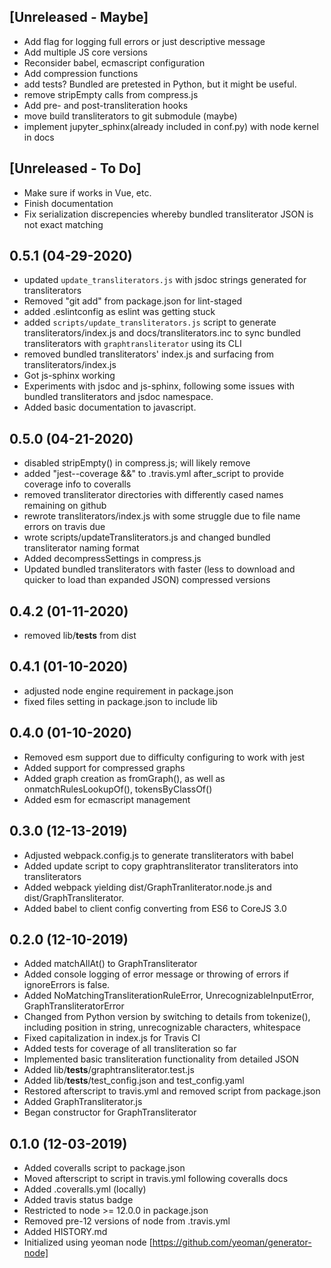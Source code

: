 [Unreleased - Maybe]
--------------------


* Add flag for logging full errors or just descriptive message
* Add multiple JS core versions
* Reconsider babel, ecmascript configuration
* Add compression functions
* add tests? Bundled are pretested in Python, but it might be useful.
* remove stripEmpty calls from compress.js
* Add pre- and post-transliteration hooks
* move build transliterators to git submodule (maybe)
* implement jupyter_sphinx(already included in conf.py) with node kernel in docs

[Unreleased - To Do]
--------------------

* Make sure if works in Vue, etc.
* Finish documentation
* Fix serialization discrepencies whereby bundled transliterator JSON is not exact matching

0.5.1 (04-29-2020)
------------------

* updated `update_transliterators.js` with jsdoc strings
  generated for transliterators
* Removed "git add" from package.json for lint-staged
* added .eslintconfig as eslint was getting stuck
* added `scripts/update_transliterators.js` script to generate transliterators/index.js and docs/transliterators.inc to sync bundled transliterators with `graphtransliterator` using its CLI
* removed bundled transliterators' index.js and surfacing from transliterators/index.js
* Got js-sphinx working
* Experiments with jsdoc and js-sphinx, following some issues with bundled transliterators
  and jsdoc namespace.
* Added basic documentation to javascript.

0.5.0 (04-21-2020)
------------------

* disabled stripEmpty() in compress.js; will likely remove
* added "jest--coverage &&" to .travis.yml after_script to provide coverage info to coveralls
* removed transliterator directories with differently cased names remaining on github
* rewrote transliterators/index.js with some struggle due to file name errors on travis due
* wrote scripts/updateTransliterators.js and changed bundled transliterator naming format
* Added decompressSettings in compress.js
* Updated bundled transliterators with faster (less to download and quicker to load than expanded JSON) compressed versions

0.4.2 (01-11-2020)
------------------

* removed lib/__tests__ from dist

0.4.1 (01-10-2020)
------------------

* adjusted node engine requirement in package.json
* fixed files setting in package.json to include lib

0.4.0 (01-10-2020)
------------------

* Removed esm support due to difficulty configuring to work with jest
* Added support for compressed graphs
* Added graph creation as fromGraph(), as well as onmatchRulesLookupOf(), tokensByClassOf()
* Added esm for ecmascript management

0.3.0 (12-13-2019)
------------------

* Adjusted webpack.config.js to generate transliterators with babel
* Added update script to copy graphtransliterator transliterators into transliterators
* Added webpack yielding dist/GraphTranliterator.node.js and
  dist/GraphTransliterator.
* Added babel to client config converting from ES6 to CoreJS 3.0

0.2.0 (12-10-2019)
------------------

* Added matchAllAt() to GraphTransliterator
* Added console logging of error message or throwing of errors if
  ignoreErrors is false. 
* Added NoMatchingTransliterationRuleError, UnrecognizableInputError,
  GraphTransliteratorError
* Changed from Python version by switching to details from tokenize(),
  including position in string, unrecognizable characters, whitespace
* Fixed capitalization in index.js for Travis CI
* Added tests for coverage of all transliteration so far
* Implemented basic transliteration functionality from detailed JSON
* Added lib/__tests__/graphtransliterator.test.js
* Added lib/__tests__/test_config.json and test_config.yaml
* Restored afterscript to travis.yml and removed script from package.json
* Added GraphTransliterator.js
* Began constructor for GraphTransliterator

0.1.0 (12-03-2019)
------------------

* Added coveralls script to package.json
* Moved afterscript to script in travis.yml following coveralls docs
* Added .coveralls.yml (locally)
* Added travis status badge
* Restricted to node >= 12.0.0 in package.json
* Removed pre-12 versions of node from .travis.yml
* Added HISTORY.md
* Initialized using yeoman node [https://github.com/yeoman/generator-node]
